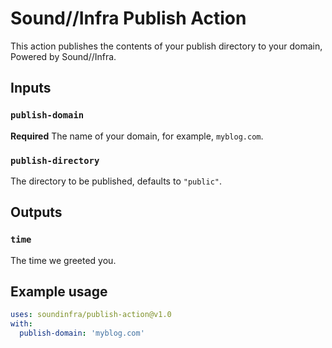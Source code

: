 # Sound//Infra Publish Action

This action publishes the contents of your publish directory to your domain,
Powered by Sound//Infra.

## Inputs

### `publish-domain`

**Required** The name of your domain, for example, `myblog.com`.

### `publish-directory`
The directory to be published, defaults to `"public"`.

## Outputs

### `time`

The time we greeted you.

## Example usage

```yaml
uses: soundinfra/publish-action@v1.0
with:
  publish-domain: 'myblog.com'
```
